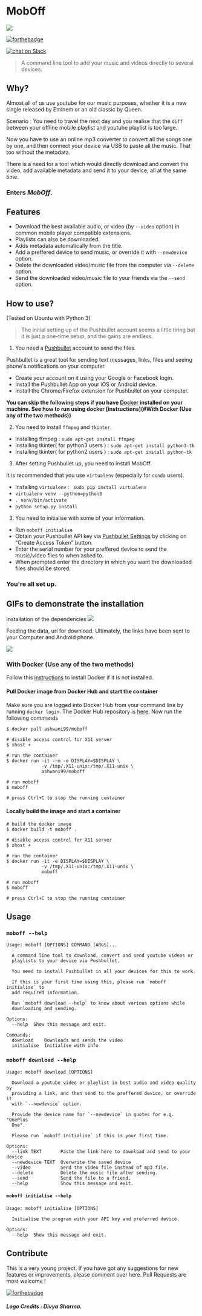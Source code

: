 # MobOff 
![](https://raw.githubusercontent.com/Parth-Vader/MobOff/master/Logo1.png)

[![forthebadge](http://forthebadge.com/images/badges/made-with-python.svg)](http://forthebadge.com)


[![chat on Slack](https://img.shields.io/badge/chat%20on%20-Slack-brightgreen.svg?style=for-the-badge)](https://kwoc2017-parth.slack.com/)

> A command line tool to add your music and videos directly to several devices.

## Why?

Almost all of us use youtube for our music purposes, whether it is a new single released by Eminem or an old classic by Queen. 

Scenario : You need to travel the next day and you realise that the `diff` between your offline mobile playlist and youtube playlist is too large.

Now you have to use an online mp3 converter to convert all the songs one by one, and then connect your device via USB to paste all the music. That too without the metadata.

There is a need for a tool which would directly download and convert the video, add available metadata and send it to your device, all at the same time.

### Enters *MobOff*.

## Features

* Download the best available audio, or video (by `--video` option) in common mobile player compatible extensions.
* Playlists can also be downloaded.
* Adds metadata automatically from the title.
* Add a preffered device to send music, or override it with `--newdevice` option.
* Delete the downloaded video/music file from the computer via `--delete` option.
* Send the downloaded video/music file to your friends via the `--send` option.

## How to use?

(Tested on Ubuntu with Python 3)

>The initial setting up of the Pushbullet account seems a little tiring but it is just a one-time setup, and the gains are endless.

1. You need a [Pushbullet](https://www.pushbullet.com/) account to send the files. 

Pushbullet is a great tool for sending text messages, links, files and seeing phone's notifications on your computer.

  * Create your account on it using your Google or Facebook login.
  * Install the Pushbullet App on your iOS or Android device.
  * Install the Chrome/Firefox extension for Pushbullet on your computer.

**You can skip the following steps if you have [Docker](https://www.docker.com/) installed on your machine. See how to run using docker [instructions](#With Docker (Use any of the two methods))**

2. You need to install `ffmpeg` and `tkinter`.
  * Installing ffmpeg :  `sudo apt-get install ffmpeg`
  * Installing tkinter( for python3 users ) :  `sudo apt-get install python3-tk` 
  * Installing tkinter( for python2 users ) :  `sudo apt-get install python-tk`

3. After setting Pushbullet up, you need to install MobOff.

It is recommended that you use `virtualenv` (especially for `conda` users).

  * Installing `virtualenv` : ` sudo pip install virtualenv`
  * `virtualenv venv --python=python3`
  * `. venv/bin/activate`
  * `python setup.py install`

3. You need to initialise with some of your information.
  
  * Run `moboff initialise`
  * Obtain your Pushbullet API key via [Pushbullet Settings](https://www.pushbullet.com/#settings/account) by clicking on "Create Access Token" button.
  * Enter the serial number for your preffered device to send the music/video files to when asked to.
  * When prompted enter the directory in which you want the downloaded files should be stored. 
  
### You're all set up.

## GIFs to demonstrate the installation
Installation of the dependencies
![](P1.gif?raw=true)

Feeding the data, url for download. Ultimately, the links have been sent to your Computer and Android phone.

![](P2.gif?raw=true)

### With Docker (Use any of the two methods)

Follow this [instructions](https://docs.docker.com/install) to install Docker if it is not installed.

#### Pull Docker image from Docker Hub and start the container
Make sure you are logged into Docker Hub from your command line by running `docker login`. The Docker Hub repository is [here](https://hub.docker.com/r/ashwani99/moboff/).
Now run the following commands
```
$ docker pull ashwani99/moboff

# disable access control for X11 server
$ xhost +

# run the container
$ docker run -it -rm -e DISPLAY=$DISPLAY \
             -v /tmp/.X11-unix:/tmp/.X11-unix \
             ashwani99/moboff

# run moboff
$ moboff

# press Ctrl+C to stop the running container
```

#### Locally build the image and start a container
```
# build the docker image
$ docker build -t moboff .

# disable access control for X11 server
$ xhost +

# run the container
$ docker run -it -e DISPLAY=$DISPLAY \
             -v /tmp/.X11-unix:/tmp/.X11-unix \
             moboff

# run moboff
$ moboff

# press Ctrl+C to stop the running container
```

## Usage

### `moboff --help`
    Usage: moboff [OPTIONS] COMMAND [ARGS]...

      A command line tool to download, convert and send youtube videos or
      playlists to your device via Pushbullet.

      You need to install Pushbullet in all your devices for this to work.

      If this is your first time using this, please run `moboff initialise` to
      add required information.

      Run `moboff download --help` to know about various options while
      downloading and sending.

    Options:
      --help  Show this message and exit.

    Commands:
      download    Downloads and sends the video
      initialise  Initialise with info

### `moboff download --help`
    Usage: moboff download [OPTIONS]

      Download a youtube video or playlist in best audio and video quality by
      providing a link, and then send to the preffered device, or override it
      with `--newdevice` option.

      Provide the device name for `--newdevice` in quotes for e.g. "OnePlus
      One".

      Please run `moboff initialise` if this is your first time.

    Options:
      --link TEXT       Paste the link here to download and send to your device
      --newdevice TEXT  Overwrite the saved device
      --video           Send the video file instead of mp3 file.
      --delete          Delete the music file after sending.
      --send            Send the file to a friend.
      --help            Show this message and exit.
      
#### `moboff initialise --help`
    Usage: moboff initialise [OPTIONS]
      
      Initialise the program with your API key and preferred device.
      
    Options:
      --help  Show this message and exit.

## Contribute

This is a very young project. If you have got any suggestions for new features or improvements, please comment over here. Pull Requests are most welcome !


[![forthebadge](http://forthebadge.com/images/badges/built-with-love.svg)](http://forthebadge.com)

##### Logo Credits : Divya Sharma.
